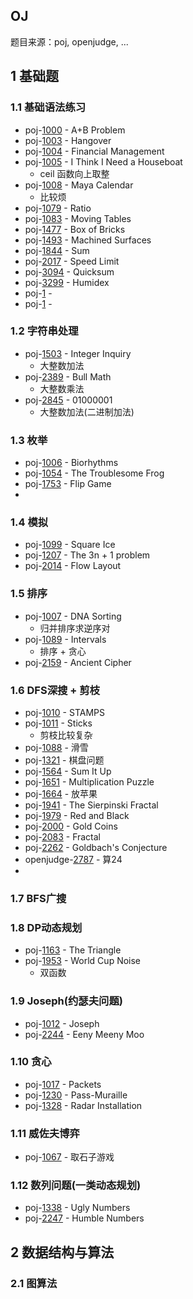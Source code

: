 ## OJ
题目来源：poj, openjudge, ...

## 1 基础题
### 1.1 基础语法练习
- poj-[1000](./poj/1000.cpp) - A+B Problem
- poj-[1003](./poj/1003.cpp) - Hangover
- poj-[1004](./poj/1004.cpp) - Financial Management
- poj-[1005](./poj/1005.cpp) - I Think I Need a Houseboat
  - ceil 函数向上取整 
- poj-[1008](./poj/1008.cpp) - Maya Calendar
  - 比较烦
- poj-[1079](./poj/1079.cpp) - Ratio
- poj-[1083](./poj/1083.cpp) - Moving Tables
- poj-[1477](./poj/1477.cpp) - Box of Bricks
- poj-[1493](./poj/1493.cpp) - Machined Surfaces
- poj-[1844](./poj/1844.cpp) - Sum
- poj-[2017](./poj/2017.cpp) - Speed Limit
- poj-[3094](./poj/3094.cpp) - Quicksum
- poj-[3299](./poj/3299.cpp) - Humidex
- poj-[1](./poj/1.cpp) -
- poj-[1](./poj/1.cpp) -

### 1.2 字符串处理
- poj-[1503](./poj/1503.cpp) - Integer Inquiry
  - 大整数加法
- poj-[2389](./poj/2389.cpp) - Bull Math
  - 大整数乘法
- poj-[2845](./poj/2845.cpp) - 01000001
  - 大整数加法(二进制加法) 
  
### 1.3 枚举
- poj-[1006](./poj/1006.cpp) - Biorhythms
- poj-[1054](./poj/1054.cpp) - The Troublesome Frog
- poj-[1753](./poj/1753.cpp) - Flip Game
- 
### 1.4 模拟
- poj-[1099](./poj/1099.cpp) - Square Ice
- poj-[1207](./poj/1207.cpp) - The 3n + 1 problem
- poj-[2014](./poj/2014.cpp) - Flow Layout

### 1.5 排序
- poj-[1007](./poj/1007.cpp) - DNA Sorting
  - 归并排序求逆序对
- poj-[1089](./poj/1089.cpp) - Intervals
  - 排序 + 贪心
- poj-[2159](./poj/2159.cpp) - Ancient Cipher

### 1.6 DFS深搜 + 剪枝
- poj-[1010](./poj/1010.cpp) - STAMPS
- poj-[1011](./poj/1011.cpp) - Sticks
  - 剪枝比较复杂
- poj-[1088](./poj/1088.cpp) - 滑雪
- poj-[1321](./poj/1321.cpp) - 棋盘问题
- poj-[1564](./poj/1564.cpp) - Sum It Up
- poj-[1651](./poj/1651.cpp) - Multiplication Puzzle
- poj-[1664](./poj/1564.cpp) - 放苹果
- poj-[1941](./poj/1941.cpp) - The Sierpinski Fractal
- poj-[1979](./poj/1979.cpp) - Red and Black
- poj-[2000](./poj/2000.cpp) - Gold Coins
- poj-[2083](./poj/2083.cpp) - Fractal
- poj-[2262](./poj/2262.cpp) - Goldbach's Conjecture
- openjudge-[2787](./openjudge/2787.cpp) - 算24
- 

### 1.7 BFS广搜

### 1.8 DP动态规划
- poj-[1163](./poj/1163.cpp) - The Triangle
- poj-[1953](./poj/1953.cpp) - World Cup Noise
  - 双函数


### 1.9 Joseph(约瑟夫问题)
- poj-[1012](./poj/1012.cpp) - Joseph
- poj-[2244](./poj/2244.cpp) - Eeny Meeny Moo

### 1.10 贪心
- poj-[1017](./poj/1017.cpp) - Packets
- poj-[1230](./poj/1230.cpp) - Pass-Muraille
- poj-[1328](./poj/1328.cpp) - Radar Installation

### 1.11 威佐夫博弈
- poj-[1067](./poj/1067.cpp) - 取石子游戏

### 1.12 数列问题(一类动态规划)
- poj-[1338](./poj/1338.cpp) - Ugly Numbers
- poj-[2247](./poj/2247.cpp) - Humble Numbers

## 2 数据结构与算法

### 2.1 图算法
